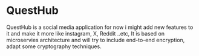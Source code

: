 # QuestHub
QuestHub is a social media application for now i might add new features to it and make it more like instagram, X, Reddit ..etc, It is based on microservies architecture  and will try to include end-to-end encryption, adapt some cryptography techniques.
